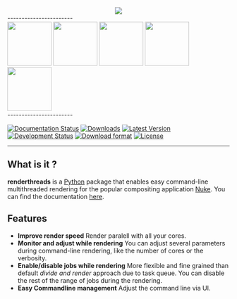 

<div align="center">
	<a href="http://renderthreads.readthedocs.org/" target="_blank"><img src="http://www.kiiia.com/renderthreads/images/renderthreads_github_header.png"></a>
</div>
-----------------------
<div align="left">
	<a href="http://www.kiiia.com/helga/images/github_readme_header.jpg" target="_blank"><img width="100" height="100" src="http://www.kiiia.com/helga/images/github_readme_header.jpg"></a>
	<a href="http://www.kiiia.com/helga/images/github_readme_header.jpg" target="_blank"><img width="100" height="100" src="http://www.kiiia.com/helga/images/github_readme_header.jpg"></a>
	<a href="http://www.kiiia.com/helga/images/github_readme_header.jpg" target="_blank"><img width="100" height="100" src="http://www.kiiia.com/helga/images/github_readme_header.jpg"></a>
	<a href="http://www.kiiia.com/helga/images/github_readme_header.jpg" target="_blank"><img width="100" height="100" src="http://www.kiiia.com/helga/images/github_readme_header.jpg"></a>
	<a href="http://www.kiiia.com/helga/images/github_readme_header.jpg" target="_blank"><img width="100" height="100" src="http://www.kiiia.com/helga/images/github_readme_header.jpg"></a>
</div>
-----------------------

[![Documentation Status](https://readthedocs.org/projects/renderthreads/badge/?version=latest)](https://readthedocs.org/projects/renderthreads/?badge=latest)
[![Downloads](https://pypip.in/download/renderthreads/badge.svg?style=flat)](https://pypi.python.org/pypi/renderthreads/)
[![Latest Version](https://pypip.in/version/renderthreads/badge.svg?style=flat)](https://pypi.python.org/pypi/renderthreads/)
[![Development Status](https://pypip.in/status/renderthreads/badge.svg?style=flat)](https://pypi.python.org/pypi/renderthreads/)
[![Download format](https://pypip.in/format/renderthreads/badge.svg?style=flat)](https://pypi.python.org/pypi/renderthreads/)
[![License](https://pypip.in/license/renderthreads/badge.svg?style=flat)](https://pypi.python.org/pypi/renderthreads/)

-----------------------


What is it ?
-----------------------
**renderthreads** is a [Python](https://www.python.org/) package that enables easy command-line multithreaded rendering for the popular compositing application [Nuke](http://www.thefoundry.co.uk/products/nuke/). You can find the documentation [here](http://renderthreads.readthedocs.org/).


Features
-----------------------
* **Improve render speed**
	Render paralell with all your cores.
* **Monitor and adjust while rendering**
	You can adjust several parameters during command-line rendering, like the number of cores or the verbosity.
* **Enable/disable jobs while rendering**
	More flexible and fine grained than default *divide and render* approach due to task queue. You can disable the rest of the range of jobs during the rendering.
* **Easy Commandline management**
	Adjust the command line via UI.
